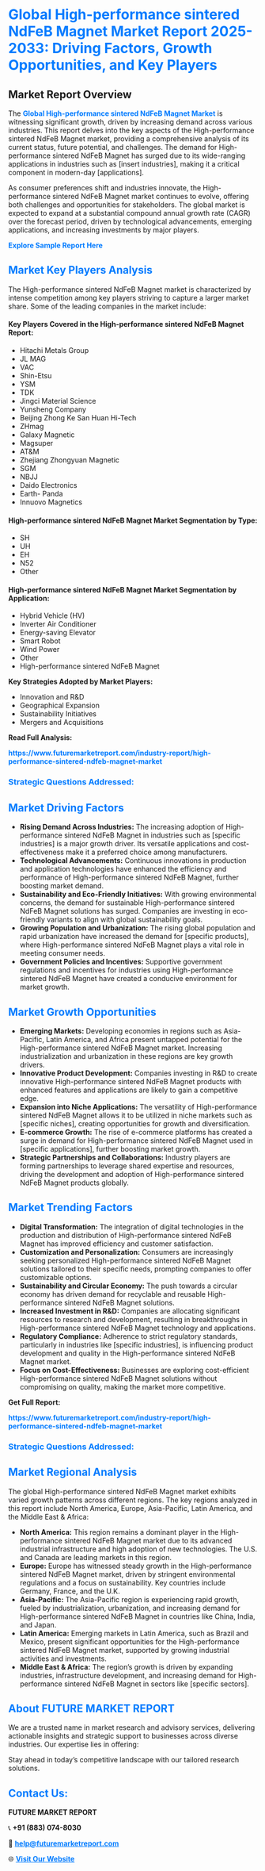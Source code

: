 <h1 style="color: #007BFF;">Global High-performance sintered NdFeB Magnet Market Report 2025-2033: Driving Factors, Growth Opportunities, and Key Players</h1>

<section id="overview">
<h2>Market Report Overview</h2>
<p>The <a href="https://www.futuremarketreport.com/industry-report/high-performance-sintered-ndfeb-magnet-market" style="color: #007BFF; text-decoration: none;"><strong>Global High-performance sintered NdFeB Magnet Market</strong></a> is witnessing significant growth, driven by increasing demand across various industries. This report delves into the key aspects of the High-performance sintered NdFeB Magnet market, providing a comprehensive analysis of its current status, future potential, and challenges. The demand for High-performance sintered NdFeB Magnet has surged due to its wide-ranging applications in industries such as [insert industries], making it a critical component in modern-day [applications].</p>
<p>As consumer preferences shift and industries innovate, the High-performance sintered NdFeB Magnet market continues to evolve, offering both challenges and opportunities for stakeholders. The global market is expected to expand at a substantial compound annual growth rate (CAGR) over the forecast period, driven by technological advancements, emerging applications, and increasing investments by major players.</p>
</section>

<section id="overview">
<p><a href="https://www.futuremarketreport.com/request-sample/reportId=113391" style="color: #007BFF; text-decoration: none;"><strong>Explore Sample Report Here</strong></a></p>
</section>

<section id="key-players">
<h2 style="color: #007BFF;">Market Key Players Analysis</h2>
<p>The High-performance sintered NdFeB Magnet market is characterized by intense competition among key players striving to capture a larger market share. Some of the leading companies in the market include:</p>
<h4>Key Players Covered in the High-performance sintered NdFeB Magnet Report:</h4>
<ul><li>Hitachi Metals Group</li><li>JL MAG</li><li>VAC</li><li>Shin-Etsu</li><li>YSM</li><li>TDK</li><li>Jingci Material Science</li><li>Yunsheng Company</li><li>Beijing Zhong Ke San Huan Hi-Tech</li><li>ZHmag</li><li>Galaxy Magnetic</li><li>Magsuper</li><li>AT&amp;M</li><li>Zhejiang Zhongyuan Magnetic</li><li>SGM</li><li>NBJJ</li><li>Daido Electronics</li><li>Earth- Panda</li><li>Innuovo Magnetics</li></ul>
<h4>High-performance sintered NdFeB Magnet Market Segmentation by Type:</h4>
<ul><li>SH</li><li>UH</li><li>EH</li><li>N52</li><li>Other</li></ul>

<h4>High-performance sintered NdFeB Magnet Market Segmentation by Application:</h4>
<ul><li>Hybrid Vehicle (HV)</li><li>Inverter Air Conditioner</li><li>Energy-saving Elevator</li><li>Smart Robot</li><li>Wind Power</li><li>Other</li><li>High-performance sintered NdFeB Magnet</li></ul>
<p><strong>Key Strategies Adopted by Market Players:</strong></p>
<ul>
<li>Innovation and R&D</li>
<li>Geographical Expansion</li>
<li>Sustainability Initiatives</li>
<li>Mergers and Acquisitions</li>
</ul>
</section>

<section>
<p><strong>Read Full Analysis: </strong></p><a href="https://www.futuremarketreport.com/industry-report/high-performance-sintered-ndfeb-magnet-market" style="color: #007BFF; text-decoration: none;"><strong>https://www.futuremarketreport.com/industry-report/high-performance-sintered-ndfeb-magnet-market</strong></a>
<h3 style="color: #007BFF;">Strategic Questions Addressed:</h3>
</section>

<section id="driving-factors">
<h2 style="color: #007BFF;">Market Driving Factors</h2>
<ul>
<li><strong>Rising Demand Across Industries:</strong> The increasing adoption of High-performance sintered NdFeB Magnet in industries such as [specific industries] is a major growth driver. Its versatile applications and cost-effectiveness make it a preferred choice among manufacturers.</li>
<li><strong>Technological Advancements:</strong> Continuous innovations in production and application technologies have enhanced the efficiency and performance of High-performance sintered NdFeB Magnet, further boosting market demand.</li>
<li><strong>Sustainability and Eco-Friendly Initiatives:</strong> With growing environmental concerns, the demand for sustainable High-performance sintered NdFeB Magnet solutions has surged. Companies are investing in eco-friendly variants to align with global sustainability goals.</li>
<li><strong>Growing Population and Urbanization:</strong> The rising global population and rapid urbanization have increased the demand for [specific products], where High-performance sintered NdFeB Magnet plays a vital role in meeting consumer needs.</li>
<li><strong>Government Policies and Incentives:</strong> Supportive government regulations and incentives for industries using High-performance sintered NdFeB Magnet have created a conducive environment for market growth.</li>
</ul>
</section>

<section id="growth-opportunities">
<h2 style="color: #007BFF;">Market Growth Opportunities</h2>
<ul>
<li><strong>Emerging Markets:</strong> Developing economies in regions such as Asia-Pacific, Latin America, and Africa present untapped potential for the High-performance sintered NdFeB Magnet market. Increasing industrialization and urbanization in these regions are key growth drivers.</li>
<li><strong>Innovative Product Development:</strong> Companies investing in R&D to create innovative High-performance sintered NdFeB Magnet products with enhanced features and applications are likely to gain a competitive edge.</li>
<li><strong>Expansion into Niche Applications:</strong> The versatility of High-performance sintered NdFeB Magnet allows it to be utilized in niche markets such as [specific niches], creating opportunities for growth and diversification.</li>
<li><strong>E-commerce Growth:</strong> The rise of e-commerce platforms has created a surge in demand for High-performance sintered NdFeB Magnet used in [specific applications], further boosting market growth.</li>
<li><strong>Strategic Partnerships and Collaborations:</strong> Industry players are forming partnerships to leverage shared expertise and resources, driving the development and adoption of High-performance sintered NdFeB Magnet products globally.</li>
</ul>
</section>

<section id="trending-factors">
<h2 style="color: #007BFF;">Market Trending Factors</h2>
<ul>
<li><strong>Digital Transformation:</strong> The integration of digital technologies in the production and distribution of High-performance sintered NdFeB Magnet has improved efficiency and customer satisfaction.</li>
<li><strong>Customization and Personalization:</strong> Consumers are increasingly seeking personalized High-performance sintered NdFeB Magnet solutions tailored to their specific needs, prompting companies to offer customizable options.</li>
<li><strong>Sustainability and Circular Economy:</strong> The push towards a circular economy has driven demand for recyclable and reusable High-performance sintered NdFeB Magnet solutions.</li>
<li><strong>Increased Investment in R&D:</strong> Companies are allocating significant resources to research and development, resulting in breakthroughs in High-performance sintered NdFeB Magnet technology and applications.</li>
<li><strong>Regulatory Compliance:</strong> Adherence to strict regulatory standards, particularly in industries like [specific industries], is influencing product development and quality in the High-performance sintered NdFeB Magnet market.</li>
<li><strong>Focus on Cost-Effectiveness:</strong> Businesses are exploring cost-efficient High-performance sintered NdFeB Magnet solutions without compromising on quality, making the market more competitive.</li>
</ul>
</section>

<section>
<p><strong>Get Full Report: </strong></p><a href="https://www.futuremarketreport.com/industry-report/high-performance-sintered-ndfeb-magnet-market" style="color: #007BFF; text-decoration: none;"><strong>https://www.futuremarketreport.com/industry-report/high-performance-sintered-ndfeb-magnet-market</strong></a>
<h3 style="color: #007BFF;">Strategic Questions Addressed:</h3>
</section>


<section id="regional-analysis">
<h2 style="color: #007BFF;">Market Regional Analysis</h2>
<p>The global High-performance sintered NdFeB Magnet market exhibits varied growth patterns across different regions. The key regions analyzed in this report include North America, Europe, Asia-Pacific, Latin America, and the Middle East & Africa:</p>
<ul>
<li><strong>North America:</strong> This region remains a dominant player in the High-performance sintered NdFeB Magnet market due to its advanced industrial infrastructure and high adoption of new technologies. The U.S. and Canada are leading markets in this region.</li>
<li><strong>Europe:</strong> Europe has witnessed steady growth in the High-performance sintered NdFeB Magnet market, driven by stringent environmental regulations and a focus on sustainability. Key countries include Germany, France, and the U.K.</li>
<li><strong>Asia-Pacific:</strong> The Asia-Pacific region is experiencing rapid growth, fueled by industrialization, urbanization, and increasing demand for High-performance sintered NdFeB Magnet in countries like China, India, and Japan.</li>
<li><strong>Latin America:</strong> Emerging markets in Latin America, such as Brazil and Mexico, present significant opportunities for the High-performance sintered NdFeB Magnet market, supported by growing industrial activities and investments.</li>
<li><strong>Middle East & Africa:</strong> The region’s growth is driven by expanding industries, infrastructure development, and increasing demand for High-performance sintered NdFeB Magnet in sectors like [specific sectors].</li>
</ul>
</section>

<footer>
<h2 style="color: #007BFF;">About FUTURE MARKET REPORT</h2>
<p>We are a trusted name in market research and advisory services, delivering actionable insights and strategic support to businesses across diverse industries. Our expertise lies in offering:</p>

<p>Stay ahead in today’s competitive landscape with our tailored research solutions.</p>

<h2 style="color: #007BFF;">Contact Us:</h2>
<p><strong>FUTURE MARKET REPORT</strong></p>
<p>📞 <strong>+91 (883) 074-8030</strong></p>
<p>📧 <strong><a href="mailto:help@futuremarketreport.com" style="color: #007BFF;">help@futuremarketreport.com</a></strong></p>
<p>🌐 <strong><a href="https://www.futuremarketreport.com/" style="color: #007BFF;">Visit Our Website</a></strong></p>
</footer>
